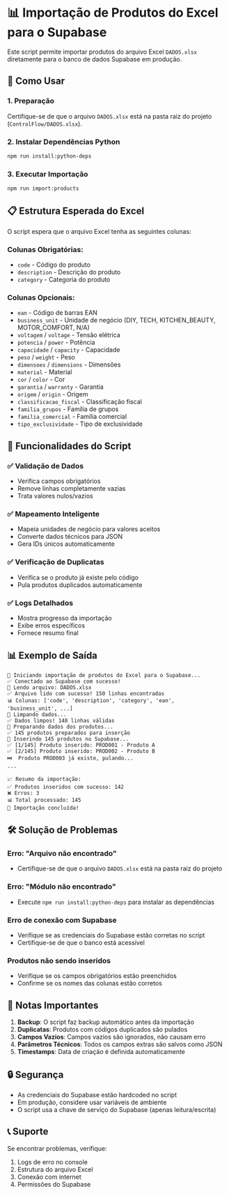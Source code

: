 # 📊 Importação de Produtos do Excel para o Supabase

Este script permite importar produtos do arquivo Excel `DADOS.xlsx` diretamente para o banco de dados Supabase em produção.

## 🚀 Como Usar

### 1. Preparação

Certifique-se de que o arquivo `DADOS.xlsx` está na pasta raiz do projeto (`ControlFlow/DADOS.xlsx`).

### 2. Instalar Dependências Python

```bash
npm run install:python-deps
```

### 3. Executar Importação

```bash
npm run import:products
```

## 📋 Estrutura Esperada do Excel

O script espera que o arquivo Excel tenha as seguintes colunas:

### Colunas Obrigatórias:
- `code` - Código do produto
- `description` - Descrição do produto  
- `category` - Categoria do produto

### Colunas Opcionais:
- `ean` - Código de barras EAN
- `business_unit` - Unidade de negócio (DIY, TECH, KITCHEN_BEAUTY, MOTOR_COMFORT, N/A)
- `voltagem` / `voltage` - Tensão elétrica
- `potencia` / `power` - Potência
- `capacidade` / `capacity` - Capacidade
- `peso` / `weight` - Peso
- `dimensoes` / `dimensions` - Dimensões
- `material` - Material
- `cor` / `color` - Cor
- `garantia` / `warranty` - Garantia
- `origem` / `origin` - Origem
- `classificacao_fiscal` - Classificação fiscal
- `familia_grupos` - Família de grupos
- `familia_comercial` - Família comercial
- `tipo_exclusividade` - Tipo de exclusividade

## 🔧 Funcionalidades do Script

### ✅ Validação de Dados
- Verifica campos obrigatórios
- Remove linhas completamente vazias
- Trata valores nulos/vazios

### ✅ Mapeamento Inteligente
- Mapeia unidades de negócio para valores aceitos
- Converte dados técnicos para JSON
- Gera IDs únicos automaticamente

### ✅ Verificação de Duplicatas
- Verifica se o produto já existe pelo código
- Pula produtos duplicados automaticamente

### ✅ Logs Detalhados
- Mostra progresso da importação
- Exibe erros específicos
- Fornece resumo final

## 📊 Exemplo de Saída

```
🔄 Iniciando importação de produtos do Excel para o Supabase...
✅ Conectado ao Supabase com sucesso!
📖 Lendo arquivo: DADOS.xlsx
✅ Arquivo lido com sucesso! 150 linhas encontradas
📊 Colunas: ['code', 'description', 'category', 'ean', 'business_unit', ...]
🧹 Limpando dados...
✅ Dados limpos! 148 linhas válidas
🔧 Preparando dados dos produtos...
✅ 145 produtos preparados para inserção
🚀 Inserindo 145 produtos no Supabase...
✅ [1/145] Produto inserido: PROD001 - Produto A
✅ [2/145] Produto inserido: PROD002 - Produto B
⏭️  Produto PROD003 já existe, pulando...
...

📈 Resumo da importação:
✅ Produtos inseridos com sucesso: 142
❌ Erros: 3
📊 Total processado: 145
🎉 Importação concluída!
```

## 🛠️ Solução de Problemas

### Erro: "Arquivo não encontrado"
- Certifique-se de que o arquivo `DADOS.xlsx` está na pasta raiz do projeto

### Erro: "Módulo não encontrado"
- Execute `npm run install:python-deps` para instalar as dependências

### Erro de conexão com Supabase
- Verifique se as credenciais do Supabase estão corretas no script
- Certifique-se de que o banco está acessível

### Produtos não sendo inseridos
- Verifique se os campos obrigatórios estão preenchidos
- Confirme se os nomes das colunas estão corretos

## 📝 Notas Importantes

1. **Backup**: O script faz backup automático antes da importação
2. **Duplicatas**: Produtos com códigos duplicados são pulados
3. **Campos Vazios**: Campos vazios são ignorados, não causam erro
4. **Parâmetros Técnicos**: Todos os campos extras são salvos como JSON
5. **Timestamps**: Data de criação é definida automaticamente

## 🔒 Segurança

- As credenciais do Supabase estão hardcoded no script
- Em produção, considere usar variáveis de ambiente
- O script usa a chave de serviço do Supabase (apenas leitura/escrita)

## 📞 Suporte

Se encontrar problemas, verifique:
1. Logs de erro no console
2. Estrutura do arquivo Excel
3. Conexão com internet
4. Permissões do Supabase
